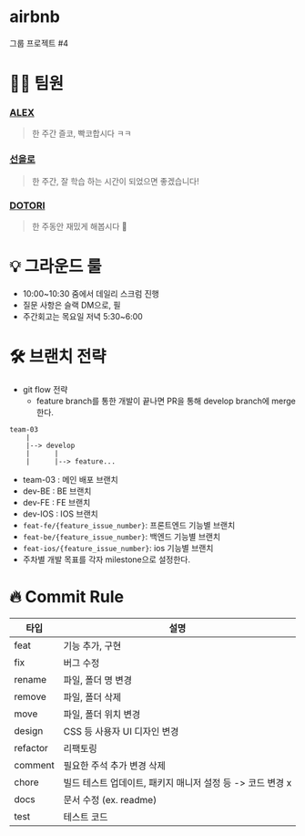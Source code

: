 # airbnb
그룹 프로젝트 #4
# **🧑‍💻 팀원**
### [ALEX](https://github.com/SongTaehwan) 
> 한 주간 즐코, 빡코합시다 ㅋㅋ
### [선을로](https://github.com/fpzk5656)
> 한 주간, 잘 학습 하는 시간이 되었으면 좋겠습니다!
### [DOTORI](https://github.com/mogooee)
> 한 주동안 재밌게 해봅시다 🤗
# **💡 그라운드 룰**
- 10:00~10:30 줌에서 데일리 스크럼 진행
- 질문 사항은 슬랙 DM으로, 필
- 주간회고는 목요일 저녁 5:30~6:00
# **🛠 브랜치 전략** 
- git flow 전략 
  - feature branch를 통한 개발이 끝나면 PR을 통해 develop branch에 merge한다.
```
team-03
    |
    |--> develop
    |      |
    |      |--> feature...
```
- team-03 : 메인 배포 브랜치
- dev-BE : BE 브랜치
- dev-FE : FE 브랜치
- dev-IOS : IOS 브랜치
- `feat-fe/{feature_issue_number}`: 프론트엔드 기능별 브랜치
- `feat-be/{feature_issue_number}`: 백엔드 기능별 브랜치
- `feat-ios/{feature_issue_number}`: ios 기능별 브랜치
- 주차별 개발 목표를 각자 milestone으로 설정한다.
# **🔥 Commit Rule**

| 타입     | 설명                                                       |
| -------- | ---------------------------------------------------------- |
| feat     | 기능 추가, 구현                                            |
| fix      | 버그 수정                                                  |
| rename   | 파일, 폴더 명 변경                                         |
| remove   | 파일, 폴더 삭제                                            |
| move     | 파일, 폴더 위치 변경                                       |
| design   | CSS 등 사용자 UI 디자인 변경                               |
| refactor | 리팩토링                                                   |
| comment  | 필요한 주석 추가 변경 삭제                                 |
| chore    | 빌드 테스트 업데이트, 패키지 매니저 설정 등 -> 코드 변경 x |
| docs     | 문서 수정 (ex. readme)                                     |
| test     | 테스트 코드                                    |
